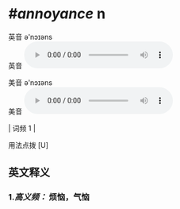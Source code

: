 # ***\#annoyance*** n
英音 ə'nɔɪəns  
英音
<audio src="./media/annoyance-B.aac" controls="controls"></audio>

美音 ə'nɔɪəns  
美音
<audio src="./media/annoyance.aac" controls="controls"></audio>



| 词频 1 |  

用法点拨  [U]

英文释义
---
### 1.*高义频：* **烦恼，气恼**  


